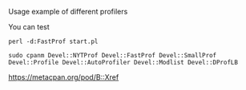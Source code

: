 Usage example of different profilers


You can test

```
perl -d:FastProf start.pl

```

```
sudo cpanm Devel::NYTProf Devel::FastProf Devel::SmallProf Devel::Profile Devel::AutoProfiler Devel::Modlist Devel::DProfLB
```



https://metacpan.org/pod/B::Xref

